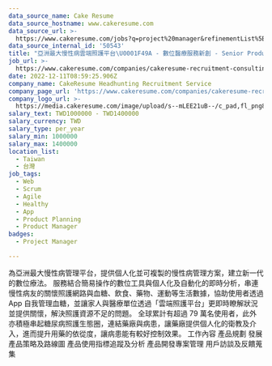 ```yaml
---
data_source_name: Cake Resume
data_source_hostname: www.cakeresume.com
data_source_url: >-
  https://www.cakeresume.com/jobs?q=project%20manager&refinementList%5Blang_name%5D%5B0%5D=English&refinementList%5Bsalary_type%5D=per_year&range%5Bsalary_range%5D%5Bmin%5D=1000000&page=2
data_source_internal_id: '50543'
title: "亞洲最大慢性病雲端照護平台\U0001F49A - 數位醫療服務新創 - Senior Product Manager - ADC"
job_url: >-
  https://www.cakeresume.com/companies/cakeresume-recruitment-consulting/jobs/a4e0f8
date: 2022-12-11T08:59:25.906Z
company_name: CakeResume Headhunting Recruitment Service
company_page_url: 'https://www.cakeresume.com/companies/cakeresume-recruitment-consulting'
company_logo_url: >-
  https://media.cakeresume.com/image/upload/s--mLEE21uB--/c_pad,fl_png8,h_200,w_200/v1620881212/vdbipassrdfr8omwzeq6.png
salary_text: TWD1000000 - TWD1400000
salary_currency: TWD
salary_type: per_year
salary_min: 1000000
salary_max: 1400000
location_list:
  - Taiwan
  - 台灣
job_tags:
  - Web
  - Scrum
  - Agile
  - Healthy
  - App
  - Product Planning
  - Product Manager
badges:
  - Project Manager

---
```


為亞洲最大慢性病管理平台，提供個人化並可複製的慢性病管理方案，建立新一代的數位療法。 服務結合簡易操作的數位工具與個人化及自動化的即時分析，串連慢性病友的關懷照護網路與血糖、飲食、藥物、運動等生活數據，協助使用者透過 App 自我管理血糖，並讓家人與醫療單位透過「雲端照護平台」更即時瞭解狀況並提供關懷，解決照護資源不足的問題。 全球累計有超過 79 萬名使用者，此外亦積極串起糖尿病照護生態圈，連結藥廠與病患，讓藥廠提供個人化的衛教及介入，進而提升用藥的依從度，讓病患能有較好控制效果。 工作內容 產品規劃 發展產品策略及路線圖 產品使用指標追蹤及分析 產品開發專案管理 用戶訪談及反饋蒐集